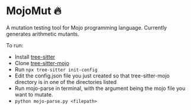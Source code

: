 MojoMut 🔥
==============
A mutation testing tool for Mojo programming language.
Currently generates arithmetic mutants. 

To run:

- Install [tree-sitter] 
- Clone [tree-sitter-mojo]
- Run ```npx tree-sitter init-config```
- Edit the config.json file you just created so that tree-sitter-mojo directory is in one of the directories listed
- Run mojo-parse in terminal, with the argument being the mojo file you want to mutate.
- ```python mojo-parse.py <filepath>```

[tree-sitter]: https://github.com/tree-sitter/tree-sitter
[tree-sitter-mojo]: https://github.com/b-price/tree-sitter-mojo


